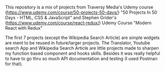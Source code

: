 This repository is a mix of projects from Traversy Media's Udemy course (https://www.udemy.com/course/50-projects-50-days/) "50 Projects In 50 Days - HTML, CSS & JavaScript" and Stephen Grider's (https://www.udemy.com/course/react-redux/) Udemy Course "Modern React with Redux"

The first 7 projects (except the Wikipedia Search Article) are simple widgets are ment to be reused in future/larger projects.
The Translator, Youtube search App and Wikipedia Search Article are little projects made to sharpen my function based component and hooks skills. Besides it was really helpful to have to go thru so much API documentation and testing (I used Postman for that).
